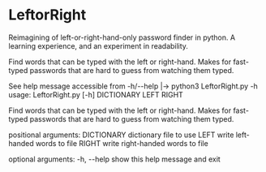# LeftorRight
Reimagining of left-or-right-hand-only password finder in python.
A learning experience, and an experiment in readability.

Find words that can be typed with the left or right-hand. Makes for fast-typed passwords that are hard to guess from watching them typed.

See help message accessible from -h/--help
|-> python3 LeftorRight.py -h
usage: LeftorRight.py [-h] DICTIONARY LEFT RIGHT

Find words that can be typed with the left or right-hand. Makes for fast-typed
passwords that are hard to guess from watching them typed.

positional arguments:
  DICTIONARY  dictionary file to use
  LEFT        write left-handed words to file
  RIGHT       write right-handed words to file

optional arguments:
  -h, --help  show this help message and exit